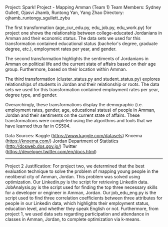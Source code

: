 Project: Spark! Project - Mapping Amman (Team 1) 
Team Members: Sydney Gullett, Ojasvi Jhamb, Runtong Yan, Yang Zhao 
Directory: ojhamb_runtongy_sgullett_zybu

The first transformation (age_cur_edu.py, edu_job.py, edu_work.py) for project one shows the relationship between college-educated Jordanians in Amman and their economic status. The data sets we used for this transformation contained educational status (bachelor's degree, graduate degree, etc.), employment rates per year, and gender. 

The second transformation highlights the sentiments of Jordanians in Amman on political life and the current state of affairs based on their age group. Furthermore, based on their location within Amman. 

The third transformation (cluster_status.py and student_status.py) explores relationships of students in Jordan and their relationship or roots. The data sets we used for this transformation contained employment rates per year, degree type, and gender. 

Overarchingly, these transformations display the demographic (i.e. employment rates, gender, age, educational status) of people in Amman, Jordan and their sentiments on the current state of affairs. These transformations were completed using the algorithms and tools that we have learned thus far in CS504.

Data Sources: 
Kaggle (https://www.kaggle.com/datasets) 
Knoema (https://knoema.com/) 
Jordan Department of Statistics (http://dosweb.dos.gov.jo/) 
Twitter (https://developer.twitter.com/en/docs.html)

-----------------------------------------------------------------

Project 2 Justification:
For project two, we determined that the best evaluation technique to solve the problem of mapping young people in the neoliberal city of Amman, Jordan. This problem was solved using optimization. Our Linkedin.py is the script for retrieving Linkedin data. JobAnalysis.py is the script used for finding the top three necessary skills for a developer or engineer in Amman, Jordan. Our job_edu_eng.py is the script used to find three correlation coefficients between three attributes for people in our Linkedin data, which highlights their employment status, education level, and whether they speak English or not. Furthermore, from project 1, we used data sets regarding participation and attendance in classes in Amman, Jordan, to complete optimization via k-means.
